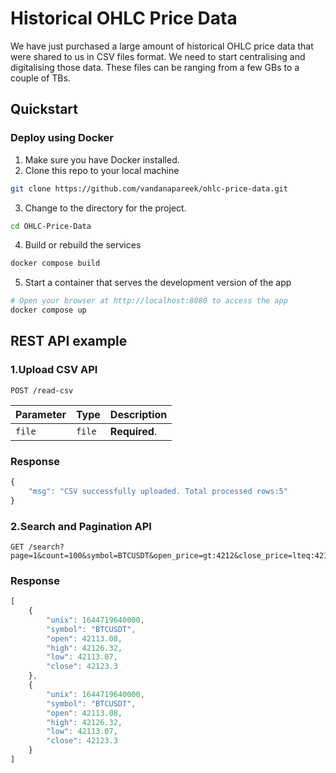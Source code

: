 # Historical OHLC Price Data

We have just purchased a large amount of historical OHLC price data that were shared to us in CSV files format. We need to start centralising and digitalising those data. These files can be ranging from a few GBs to a couple of TBs.
 

## Quickstart

### Deploy using Docker

1. Make sure you have Docker installed.
2. Clone this repo to your local machine

```bash
git clone https://github.com/vandanapareek/ohlc-price-data.git
```

3. Change to the directory for the project.
```bash
cd OHLC-Price-Data
```

4. Build or rebuild the services

```bash
docker compose build
```

5. Start a container that serves the development version of the app

```bash
# Open your browser at http://localhost:8080 to access the app
docker compose up
```

## REST API example

### 1.Upload CSV API

```http
POST /read-csv
```

| Parameter | Type | Description |
| :--- | :--- | :--- |
| `file` | `file` | **Required**. |


### Response

```javascript
{
    "msg": "CSV successfully uploaded. Total processed rows:5"
}
```


### 2.Search and Pagination API

```http
GET /search?page=1&count=100&symbol=BTCUSDT&open_price=gt:4212&close_price=lteq:42124
```

### Response

```javascript
[
    {
        "unix": 1644719640000,
        "symbol": "BTCUSDT",
        "open": 42113.08,
        "high": 42126.32,
        "low": 42113.07,
        "close": 42123.3
    },
    {
        "unix": 1644719640000,
        "symbol": "BTCUSDT",
        "open": 42113.08,
        "high": 42126.32,
        "low": 42113.07,
        "close": 42123.3
    }
]
```